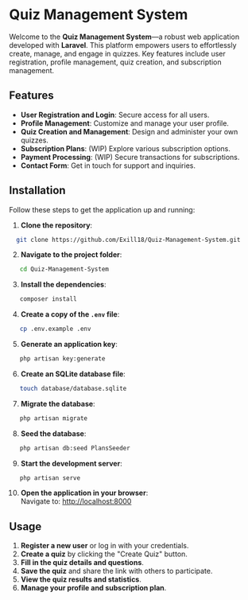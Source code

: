 # Quiz Management System

Welcome to the **Quiz Management System**—a robust web application developed with **Laravel**. This platform empowers users to effortlessly create, manage, and engage in quizzes. Key features include user registration, profile management, quiz creation, and subscription management.

## Features

- **User Registration and Login**: Secure access for all users.
- **Profile Management**: Customize and manage your user profile.
- **Quiz Creation and Management**: Design and administer your own quizzes.
- **Subscription Plans**: (WIP) Explore various subscription options.
- **Payment Processing**: (WIP) Secure transactions for subscriptions.
- **Contact Form**: Get in touch for support and inquiries.

## Installation

Follow these steps to get the application up and running:

1. **Clone the repository**:  
 ```bash
   git clone https://github.com/Exill18/Quiz-Management-System.git
   ```
2. **Navigate to the project folder**:  
```bash
   cd Quiz-Management-System
   ```
3. **Install the dependencies**:  
```bash
   composer install
   ```
4. **Create a copy of the `.env` file**:  
```bash
   cp .env.example .env
   ```
5. **Generate an application key**:  
```bash
   php artisan key:generate
   ```
6. **Create an SQLite database file**:  
```bash
   touch database/database.sqlite
   ```
7. **Migrate the database**:  
```bash
   php artisan migrate
   ```
8. **Seed the database**:  
```bash
   php artisan db:seed PlansSeeder
   ```
9. **Start the development server**:  
```bash
   php artisan serve
   ```
10. **Open the application in your browser**:  
    Navigate to: [http://localhost:8000](http://localhost:8000)

## Usage

1. **Register a new user** or log in with your credentials.
2. **Create a quiz** by clicking the "Create Quiz" button.
3. **Fill in the quiz details and questions**.
4. **Save the quiz** and share the link with others to participate.
5. **View the quiz results and statistics**.
6. **Manage your profile and subscription plan**.
